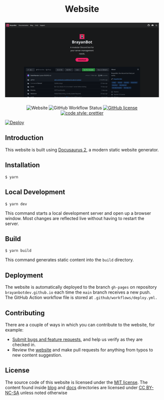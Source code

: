 <h1 align="center">
    <p align="center">Website</p>
    <a href="https://brayanbot.dev"><img src="./static/img/website-mockup.png" alt="Website"></a>
</h1>

<p align="center">
    <img alt="Website" src="https://img.shields.io/website?url=https%3A%2F%2Fbrayanbot.dev">
    <img alt="GitHub Workflow Status" src="https://github.com/NeuShore/docs.neushore.dev/actions/workflows/deploy.yml/badge.svg">
    <a href="https://github.com/brayanbot/brayanbot/blob/dev/LICENSE"><img alt="GitHub license" src="https://img.shields.io/github/license/brayanbotdev/brayanbot.dev"></a>
    <a href= "https://github.com/prettier/prettier"><img alt="code style: prettier" src="https://img.shields.io/badge/code_style-prettier-ff69b4.svg"></a>
</p>

[![Deploy]()]()

## Introduction

This website is built using [Docusaurus 2](https://v2.docusaurus.io/), a modern static website generator.

## Installation

```
$ yarn
```

## Local Development

```
$ yarn dev
```

This command starts a local development server and open up a browser window. Most changes are reflected live without having to restart the server.

## Build

```
$ yarn build
```

This command generates static content into the `build` directory.

## Deployment

The website is automatically deployed to the branch `gh-pages` on repository `brayanbotdev.github.io` each time the `main` branch receives a new push. The GitHub Action workflow file is stored at `.github/workflows/deploy.yml.`

## Contributing

There are a couple of ways in which you can contribute to the website, for example:

- [Submit bugs and feature requests](https://github.com/brayanbot/brayanbot.dev), and help us verify as they are checked in.
- Review the [website](https://brayanbot.dev) and make pull requests for anything from typos to new content suggestion.

## License

The source code of this website is licensed under the [MIT license](LICENSE). The content found inside [blog]() and [docs]() directories are licensed under [CC BY-NC-SA](https://creativecommons.org/licenses/by-nc-sa/4.0/) unless noted otherwise
